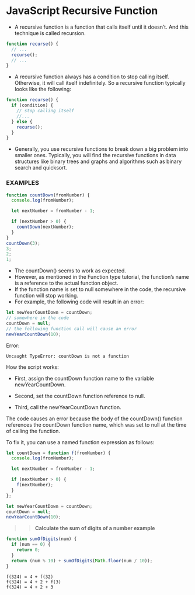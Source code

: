 # JavaScript Recursive Function

- A recursive function is a function that calls itself until it doesn’t. And this technique is called recursion.

```js
function recurse() {
  // ...
  recurse();
  // ...
}
```

- A recursive function always has a condition to stop calling itself. Otherwise, it will call itself indefinitely. So a recursive function typically looks like the following:

```js
function recurse() {
  if (condition) {
    // stop calling itself
    //...
  } else {
    recurse();
  }
}
```

- Generally, you use recursive functions to break down a big problem into smaller ones. Typically, you will find the recursive functions in data structures like binary trees and graphs and algorithms such as binary search and quicksort.

### **EXAMPLES**

```js
function countDown(fromNumber) {
  console.log(fromNumber);

  let nextNumber = fromNumber - 1;

  if (nextNumber > 0) {
    countDown(nextNumber);
  }
}
countDown(3);
3;
2;
1;
```

- The countDown() seems to work as expected.
- However, as mentioned in the Function type tutorial, the function’s name is a reference to the actual function object.
- If the function name is set to null somewhere in the code, the recursive function will stop working.
- For example, the following code will result in an error:

```js
let newYearCountDown = countDown;
// somewhere in the code
countDown = null;
// the following function call will cause an error
newYearCountDown(10);
```

Error:

```
Uncaught TypeError: countDown is not a function
```

How the script works:

- First, assign the countDown function name to the variable newYearCountDown.

- Second, set the countDown function reference to null.
- Third, call the newYearCountDown function.

The code causes an error because the body of the countDown() function references the countDown function name, which was set to null at the time of calling the function.

To fix it, you can use a named function expression as follows:

```js
let countDown = function f(fromNumber) {
  console.log(fromNumber);

  let nextNumber = fromNumber - 1;

  if (nextNumber > 0) {
    f(nextNumber);
  }
};

let newYearCountDown = countDown;
countDown = null;
newYearCountDown(10);
```

> > **Calculate the sum of digits of a number example**

```js
function sumOfDigits(num) {
  if (num == 0) {
    return 0;
  }
  return (num % 10) + sumOfDigits(Math.floor(num / 10));
}
```

```
f(324) = 4 + f(32)
f(324) = 4 + 2 + f(3)
f(324) = 4 + 2 + 3
```
